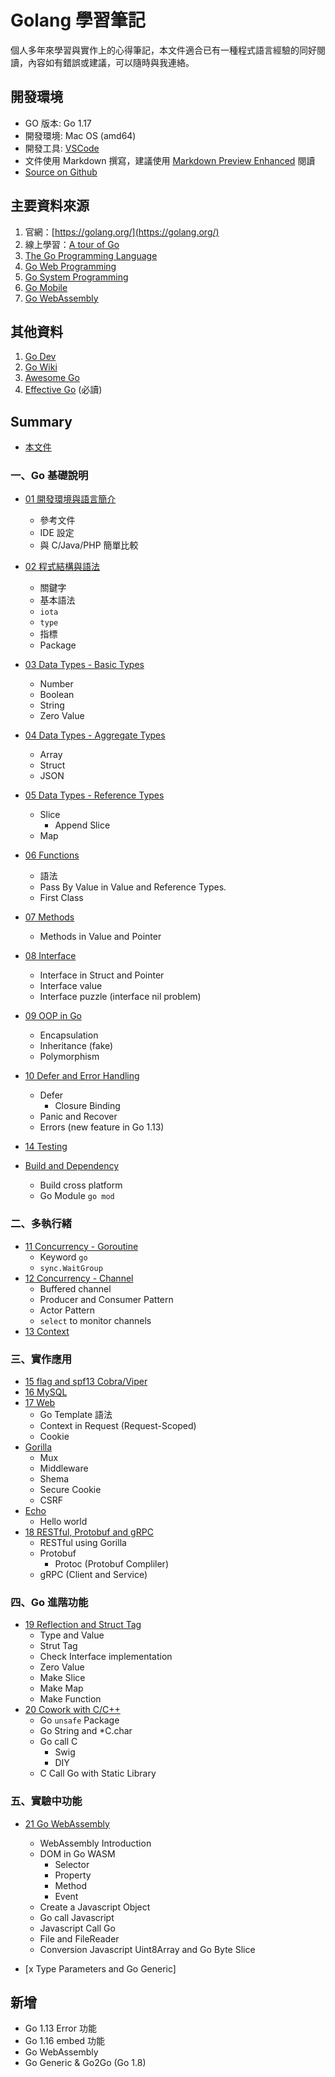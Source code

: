 # Golang 學習筆記

個人多年來學習與實作上的心得筆記，本文件適合已有一種程式語言經驗的同好閱讀，內容如有錯誤或建議，可以隨時與我連絡。
## 開發環境

- GO 版本: Go 1.17
- 開發環境: Mac OS (amd64)
- 開發工具: [VSCode](https://code.visualstudio.com/)
- 文件使用 Markdown 撰寫，建議使用 [Markdown Preview Enhanced](https://github.com/shd101wyy/markdown-preview-enhanced) 閱讀
- [Source on Github](https://github.com/kigichang/go_course)

## 主要資料來源

1. 官網：[https://golang.org/](https://golang.org/)
1. 線上學習：[A tour of Go](https://tour.golang.org/list)
1. [The Go Programming Language](https://www.amazon.com/Programming-Language-Addison-Wesley-Professional-Computing-ebook/dp/B0184N7WWS)
1. [Go Web Programming](https://www.manning.com/books/go-web-programming)
1. [Go System Programming](https://www.packtpub.com/networking-and-servers/go-systems-programming)
1. [Go Mobile](https://github.com/golang/go/wiki/Mobile)
1. [Go WebAssembly](https://github.com/golang/go/wiki/WebAssembly)

## 其他資料

1. [Go Dev](https://go.dev/)
1. [Go Wiki](https://github.com/golang/go/wiki)
1. [Awesome Go](https://awesome-go.com/)
1. [Effective Go](https://golang.org/doc/effective_go) (必讀)

## Summary

- [本文件](README.md)
### 一、Go 基礎說明

- [01 開發環境與語言簡介](01_instruction/)
  - 參考文件
  - IDE 設定
  - 與 C/Java/PHP 簡單比較
- [02 程式結構與語法](02_syntax/)
  - 關鍵字
  - 基本語法
  - `iota`
  - `type`
  - 指標
  - Package
- [03 Data Types - Basic Types](03_basic_types/)
  - Number
  - Boolean
  - String
  - Zero Value
- [04 Data Types - Aggregate Types](04_aggregate_types)
  - Array
  - Struct
  - JSON
- [05 Data Types - Reference Types](05_reference_types)
  - Slice
    - Append Slice
  - Map
- [06 Functions](06_functions)
  - 語法
  - Pass By Value in Value and Reference Types.
  - First Class
- [07 Methods](07_methods)
  - Methods in Value and Pointer
- [08 Interface](class08/)
  - Interface in Struct and Pointer
  - Interface value
  - Interface puzzle (interface nil problem)
- [09 OOP in Go](class09/)
  - Encapsulation
  - Inheritance (fake)
  - Polymorphism
- [10 Defer and Error Handling](class10/)
  - Defer
    - Closure Binding
  - Panic and Recover
  - Errors (new feature in Go 1.13)
- [14 Testing](class14/)

- [Build and Dependency](class_build_dependency)
  - Build cross platform
  - Go Module `go mod`
### 二、多執行緒
- [11 Concurrency - Goroutine](class11/)
  - Keyword `go`
  - `sync.WaitGroup`
- [12 Concurrency - Channel](class12/)
  - Buffered channel
  - Producer and Consumer Pattern
  - Actor Pattern
  - `select` to monitor channels
- [13 Context](class13/)

### 三、實作應用
- [15 flag and spf13 Cobra/Viper](class15/)
- [16 MySQL](class16/)
- [17 Web](class17/)
  - Go Template 語法
  - Context in Request (Request-Scoped)
  - Cookie
- [Gorilla](gorilla/)
  - Mux
  - Middleware
  - Shema
  - Secure Cookie
  - CSRF
- [Echo](echo/)
  - Hello world
- [18 RESTful, Protobuf and gRPC](class18/)
  - RESTful using Gorilla
  - Protobuf
    - Protoc (Protobuf Compliler)
  - gRPC (Client and Service)

### 四、Go 進階功能

- [19 Reflection and Struct Tag](class19/)
  - Type and Value
  - Strut Tag
  - Check Interface implementation
  - Zero Value
  - Make Slice
  - Make Map
  - Make Function
- [20 Cowork with C/C++](class20/)
  - Go `unsafe` Package
  - Go String and *C.char
  - Go call C
    - Swig
    - DIY
  - C Call Go with Static Library

### 五、實驗中功能

- [21 Go WebAssembly](class21/)
  - WebAssembly Introduction
  - DOM in Go WASM
    - Selector
    - Property
    - Method
    - Event
  - Create a Javascript Object
  - Go call Javascript
  - Javascript Call Go
  - File and FileReader
  - Conversion Javascript Uint8Array and Go Byte Slice

- [x Type Parameters and Go Generic]

## 新增

- Go 1.13 Error 功能
- Go 1.16 embed 功能
- Go WebAssembly
- Go Generic & Go2Go (Go 1.8)
